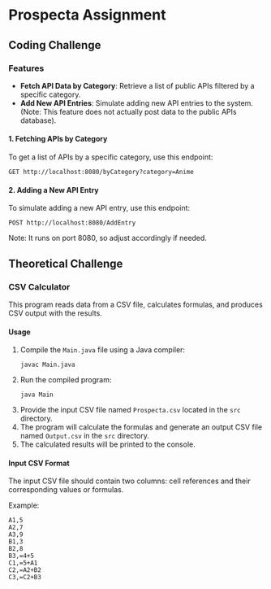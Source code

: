 
# Prospecta Assignment

## Coding Challenge

### Features

- **Fetch API Data by Category**: Retrieve a list of public APIs filtered by a specific category.
- **Add New API Entries**: Simulate adding new API entries to the system. (Note: This feature does not actually post data to the public APIs database).

#### 1. Fetching APIs by Category

To get a list of APIs by a specific category, use this endpoint:

```
GET http://localhost:8080/byCategory?category=Anime
```

#### 2. Adding a New API Entry

To simulate adding a new API entry, use this endpoint:

```
POST http://localhost:8080/AddEntry
```

Note: It runs on port 8080, so adjust accordingly if needed.

## Theoretical Challenge

### CSV Calculator

This program reads data from a CSV file, calculates formulas, and produces CSV output with the results.

#### Usage

1. Compile the `Main.java` file using a Java compiler:
   ```
   javac Main.java
   ```
2. Run the compiled program:
   ```
   java Main
   ```
3. Provide the input CSV file named `Prospecta.csv` located in the `src` directory.
4. The program will calculate the formulas and generate an output CSV file named `Output.csv` in the `src` directory.
5. The calculated results will be printed to the console.

#### Input CSV Format

The input CSV file should contain two columns: cell references and their corresponding values or formulas.

Example:
```
A1,5
A2,7
A3,9
B1,3
B2,8
B3,=4+5
C1,=5+A1
C2,=A2+B2
C3,=C2+B3
```
